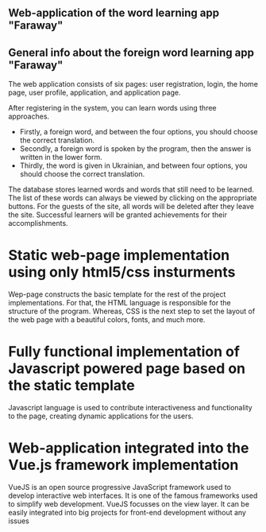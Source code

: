 
## Web-application of the word learning app "Faraway"

## General info about the foreign word learning app "Faraway"


The web application consists of six pages: user registration, login, the home page, user profile, application, and application page.

After registering in the system, you can learn words using three approaches. 

- Firstly, a foreign word, and between the four options, you should choose the correct translation. 
- Secondly, a foreign word is spoken by the program, then the answer is written in the lower form. 
- Thirdly, the word is given in Ukrainian, and between four options, you should choose the correct translation. 

The database stores learned words and words that still need to be learned. The list of these words can always be viewed by clicking on the appropriate buttons. For the guests of the site, all words will be deleted after they leave the site. Successful learners will be granted achievements for their accomplishments.	


# Static web-page implementation using only html5/css insturments

Wep-page constructs the basic template for the rest of the project implementations. For that, the HTML language is responsible for the structure of the program. Whereas, CSS is the next step to set the layout of the web page with a beautiful colors, fonts, and much more.

# Fully functional implementation of Javascript powered page based on the static template

Javascript language is used to contribute interactiveness and functionality to the page, creating dynamic applications for the users.

# Web-application integrated into the Vue.js framework implementation

VueJS is an open source progressive JavaScript framework used to develop interactive web interfaces. It is one of the famous frameworks used to simplify web development. VueJS focusses on the view layer. It can be easily integrated into big projects for front-end development without any issues